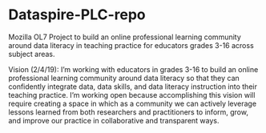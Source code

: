 # Dataspire-PLC-repo
Mozilla OL7 Project to build an online professional learning community around data literacy in teaching practice for educators grades 3-16 across subject areas.

Vision (2/4/19): I’m working with educators in grades 3-16 to build an online professional learning community around data literacy so that they can confidently integrate data, data skills, and data literacy instruction into their teaching practice. I’m working open because accomplishing this vision will require creating a space in which as a community we can actively leverage lessons learned from both researchers and practitioners to inform, grow, and improve our practice in collaborative and transparent ways.
